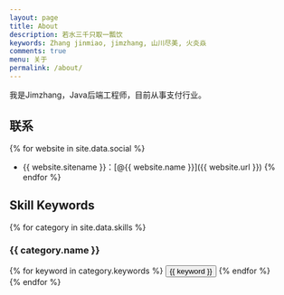 ```yaml
---
layout: page
title: About
description: 若水三千只取一瓢饮
keywords: Zhang jinmiao, jimzhang, 山川尽美, 火炎焱
comments: true
menu: 关于
permalink: /about/
---
```


我是Jimzhang，Java后端工程师，目前从事支付行业。

## 联系

{% for website in site.data.social %}
* {{ website.sitename }}：[@{{ website.name }}]({{ website.url }})
  {% endfor %}

## Skill Keywords

{% for category in site.data.skills %}
### {{ category.name }}
<div class="btn-inline">
{% for keyword in category.keywords %}
<button class="btn btn-outline" type="button">{{ keyword }}</button>
{% endfor %}
</div>
{% endfor %}
